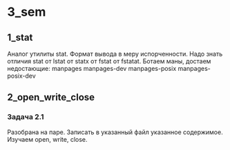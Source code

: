 # 3_sem
## 1_stat
Аналог утилиты stat. Формат вывода в меру испорченности. Надо знать отличия stat от lstat от statx от fstat от fstatat.
Ботаем маны, достаем недостающие:
manpages
manpages-dev
manpages-posix
manpages-posix-dev

## 2_open_write_close
### Задача 2.1
Разобрана на паре. Записать в указанный файл указанное содержимое. Изучаем open, write, close.